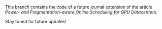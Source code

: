 This branch contains the code of a future journal extension of the article *Power- and Fragmentation-aware Online Scheduling for GPU Datacenters*.

Stay tuned for future updates!
